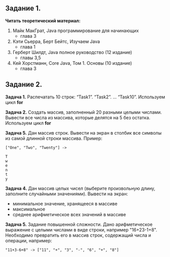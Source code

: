 ## Задание 1.

**Читать теоретический материал:**

1. Майк МакГрат, Java программирование для начинающих
   - глава 3
2. Кэти Сьерра, Берт Бейтс, Изучаем Java
   - глава 1
3. Герберт Шилдт, Java полное руководство (12 издание)
   - главы 3,5
4. Кей Хорстманн, Core Java, Том 1. Основы (10 издание)
   - глава 3

## Задание 2.

**Задача 1.**
Распечатать 10 строк: “Task1”. “Task2”. … “Task10”. Используем цикл **for**

**Задача 2.**
Создать массив, заполненный 20 разными целыми числами.
Вывести все числа из массива, которые делятся на 5 без остатка. Используем цикл **for**

**Задача 5.**
Дан массив строк.
Вывести на экран в столбик все символы из самой длинной строки массива. Пример:
```
["One", "Two", "Twenty"] ->

T
w
e
n
t
y
```

**Задача 4.**
Дан массив целых чисел (выберите произвольную длину, заполните случайными значениями).
Вывести на экран:
- минимальное значение, хранящееся в массиве 
- максимальное
- среднее арифметическое всех значений в массиве

**Задача 5.**
Задание повышенной сложности. Дано арифметическое выражение с целыми числами в виде строки, например
"16+23-1+8". Необходимо превратить его в массив строк, содержащий числа и операции, например:
```
"11+3-6+8" -> ["11", "+", "3", "-", "6", "+", "8"]
```
